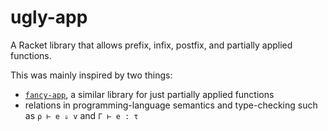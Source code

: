 # ugly-app

A Racket library that allows prefix, infix, postfix, and partially applied functions.

This was mainly inspired by two things:
 - [`fancy-app`](https://docs.racket-lang.org/fancy-app/index.html), a similar library for just partially applied functions
 - relations in programming-language semantics and type-checking such as `ρ ⊢ e ⇓ v` and `Γ ⊢ e : τ`
